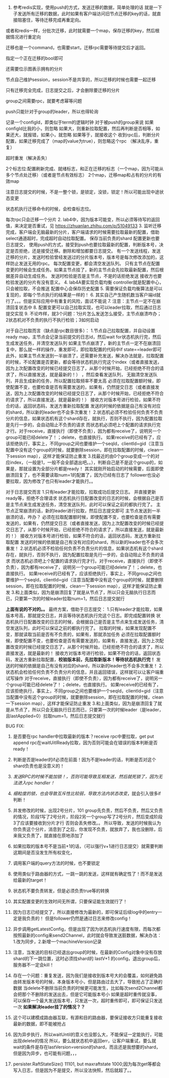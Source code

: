 1. 参考redis实现，使用push的方式，发送迁移的数据，简单处理的话
就是一下子发送所有迁移的数据，此时如果有客户端访问旧节点迁移的key的话，就直接阻塞住，等待迁移完成再重定向。

或者和redis一样，分批次迁移，此时就需要一个map，保存迁移的key，然后根据情况进行重定向

迁移也是一个command，也需要start，迁移rpc需要等待提交后才返回。

指定一个正在迁移的bool即可

还需要位示图表示拥有的分片

节点自己维护session，session不是共享的，所以迁移的时候也需要一起迁移

只有迁移完全完成，日志提交之后，才会删除要迁移的分片

group之间需要rpc，就要考虑幂等问题

push只能针对于group的leader，所以也得轮询

记录一个configId，即类似于term的逻辑时钟
对于被push的group来说
如果configId比我的小，则忽略
如果大，则重新拉取配置，然后再判断是否相等，如果还大，就报错，如果小，就忽略
如果等于，就接收这个
收到rpc后，判断分片配置，如果迁移完成了（map的value为true），则忽略这个rpc
（解决乱序，重复）

超时重发（解决丢失）

2个标志位:配置刷新完成、就绪标志，和正在迁移的标志（一个map，因为可能从多个节点处迁移）（或者是节点有效标志）
2个map，迁移map和占有的分片的有效map

注意日志提交的时候，不是一整个锁，是锁定，没锁，锁定！所以可能出现中途状态变更

状态机执行迁移命令的时候，会检查标志位。

每次rpc只会迁移一个分片
2. lab4中，因为版本可能变，所以必须等待写的返回值，来决定是否重试，见
https://zhuanlan.zhihu.com/p/51049133
3. 监听迁移完成，客户端会无脑最新的分片，客户端请求的时候需要拉取最新的配置，借助select通道超时，完成超时自动拉取配置。
   保存当前负责的shard
   配置更新也要日志提交，
   使用push的方式，接受到push也要拉取最新的配置，判断版本号，决定是否拒绝，还是接受迁移。删除和增加都要日志提交。
   有一个发送线程，发送迁移的分片，发送时检验曾经发送过的分片版本号，版本号是每次修改添加的，这样防止发送无用的rpc。
   每次配置变更，都会清空发送队列。
   只有主节点在配置变更的时候会生成任务。如果主节点挂了，新的主节点会先拉取最新配置，然后根据差异自动生成任务。
   发送时检验是否是主节点，不是的话拒绝发送
   接收方也要检验发送的分片有没有意义。
4. lab4A要实现负载均衡
controller就是配置中心，只会被拉取，不会推送
配置中心会保存历史配置
5. 需要保证负载均衡算法是可以复现的，即每个节点执行的结果是一样的！
6. 其实自己产生随机数当客户端id就行了。。。但是实际应用中有重复的风险，面试不能说
7. 注意：主节点一定不在崩溃回复状态中
8. 配置变更可以自己拉取实现，也可以leader拉取，然后通过日志提交实现
9. 不论咋样，就3个问题：1分片怎么发送怎么接受，主节点崩溃咋办；2状态机对不负责的执行不执行检验；3如何启动

对于自己拉取而言（缺点是rpc数目很多）：
1.节点自己拉取配置，并自动设置ready map，主节点会记录当前提交的日志id，然后wait for状态机执行完，然后生成发送任务，并清空发送队列
如果主节点崩溃了，新的主节点一定不在崩溃回复中，那么就一样的操作，重发即可，即拉取配置的代码中if state==leader即可
此外，如果主节点发送到一半崩溃了，还需要补充发送，解决办法就是，拉取配置的时候，不论配置是否更新，都会等待状态机执行完这个index（或者直接发送，因为上次配置改变的时候已经提交日志了，从那个时候开始，已经拒绝不符合的请求了，所以直接发送，就是最新的！） ，然后查看发送队列， 
无脑清空发送队列，并且生成新的任务，所以配置拉取频率不要太高
必须在拉取配置额时候，即使配置不变，也要检查是否有需要发送的，如果有，仍然提交日志（或者直接发送，因为上次配置改变的时候已经提交日志了，从那个时候开始，已经拒绝不符合的请求了，所以直接发送，就是最新的！）
接收方对版本号进行检验，如果不符合的话，返回状态码，发送方重新拉取配置
发送的时候的依据是自己有没有对应的shard，所以新的leader也不会多次重发！
2.状态机必须不检验任何负责不负责分片的信息，如果状态机有这个shard存在，就执行，否则不执行，因为配置拉取是先行一步的，会自动阻止不负责的请求
而状态机必须吧上个配置的请求执行完才行。对于receive，直接执行（即使不负责），因为都有receive了，说明另一个group可能已经delete了！；delete，也直接执行。
如果receive的已经有了，应该拒绝执行，事实上，不同group之间也要维护一个seqId，clientId=gid（注意当配置中没有这个group的时候，就要删除session，即在拉取配置的时候，clean一下session map），这样才能保证防止重发
3.找最近的由0个group变成一个的对应index，（一般是1，一般不会全部退出吧。。），判断自己是不是这个group的，如果是，那就设置为全部分片都是ready！
其实就刚开始启动的时候需要，后面即使崩溃回复了，也不需要读取num=1的配置了，因为已经有日志了
follower也没必要拉取，因为修改了也只有leader才能执行。。

对于日志提交而言
1.只有leader才能拉取，拉取成功后提交日志。 并直接更新ready等，拒绝不合理请求
状态机执行日配置改变的日志的时候，会根据自己是否是主节点来生成发送任务，清空发送队列，此时可以保证之前的都执行完了。
主节点正常崩溃的话，新的leader进行拉取，然后日志提交即可
主节点发送到一半崩溃的话，咋办？
必须在拉取配置额时候，即使配置不变，也要检查是否有需要发送的，如果有，仍然提交日志（或者直接发送，因为上次配置改变的时候已经提交日志了，从那个时候开始，已经拒绝不符合的请求了，所以直接发送，就是最新的！）
接收方对版本号进行检验，如果不符合的话，返回状态码，发送方重新拉取配置
发送的时候的依据是自己有没有对应的shard，所以新的leader也不会多次重发！
2.状态机必须不检验任何负责不负责分片的信息，如果状态机有这个shard存在，就执行，否则不执行，因为配置拉取是先行一步的，会自动阻止不负责的请求
而状态机必须吧上个配置的请求执行完才行。对于receive，直接执行（即使不负责），因为都有receive了，说明另一个group可能已经delete了！；delete，也直接执行。
如果receive的已经有了，应该拒绝执行，事实上，不同group之间也要维护一个seqId，clientId=gid（注意当配置中没有这个group的时候，就要删除session，即在拉取配置的时候，clean一下session map），这样才能保证防止重发
3.和上面类似，因为是崩溃回复了就是从节点了，所以只会无脑执行日志而已，只要第一次的时候leader拉取num=1，然后日志提交就行

**上面有说的不对的。。**
最终方案，借助于日志提交：
1.只有leader才能拉取，如果版本号高，那就提交日志，并且等待状态机执行完这个日志。即完成配置转换
状态机执行日配置改变的日志的时候，会根据自己是否是主节点来生成发送任务，清空发送队列，此时可以保证之前的都执行完了。
拉取的时候，如果发现配置不变，那就读取当前是否有不负责的，如果有，那就添加任务
必须在拉取配置额时候，即使配置不变，也要检查是否有需要发送的，如果有，直接发送，因为上次配置改变的时候已经提交日志了，从那个时候开始，已经拒绝不符合的请求了，所以直接发送，就是最新的！
接收方对版本号进行检验，如果不符合的话，返回状态码，发送方重新拉取配置，**校验版本前，先拉取新版本！等待状态机执行完！**
发送的时候的依据是自己有没有对应的shard，所以新的leader也不会多次重发！
2.状态机会检验任何负责不负责分片的信息，并且返回错误，这样就可以让客户端重试写操作
对于receive，直接执行（即使不负责），因为都有receive了，说明另一个group可能已经delete了！；delete，也直接执行。
如果receive的已经有了，应该拒绝执行，事实上，不同group之间也要维护一个seqId，clientId=gid（注意当配置中没有这个group的时候，就要删除session，即在拉取配置的时候，clean一下session map），这样才能保证防止重发
3.和上面类似，因为是崩溃回复了就是从节点了，所以只会无脑执行日志而已，只要第一次的时候leader（是leader，且lastApplied=0）拉取num=1，然后日志提交就行


BUG FIX:
1. 是否要在rpc handler中拉取最新的版本？receive rpc中要拉取，get put append rpc在waitUitlReady拉取，因为否则可能会在错误的版本判断是否ready！
2. 判断是否是leader的if必须在前面！因为不是leader的话，判断是否对这个shard负责也是没意义的！
3. *发送RPC的时候不能加锁！，否则可能导致互相发送，然后就死锁了，因为无法进入rpc handler！*
4. *细粒度的锁，也会导致互斥性比较弱，导致方法内状态改变*，就会引入很多if判断！
5. 并发修改的时候，出现2号分片，101 group先负责，然后不负责，然后又负责的情况，阶段1写了2号分片，阶段2另一个group写了2号分片，然后变成阶段3了应该要接收到分片才行
否则会丢失修改。。
所以导致，发送的时候我认为你负责这个分片，消息到了之后，你发现不负责，就放弃了，我也没删除，后来我又负责了，就直接在原地添加了
6. 如果拉取的版本号不是当前+1的话，（可以强行v+1进行日志提交）就需要判断这期间是否没发生所有权变化，
7. 调用客户端的query方法的时候，也不要锁定
8. 使用类似于路由器的方式，一跳一跳的发送，这样就有确定性了！而不是发送给最新的target！
9. 状态机不要负责转发，但是必须负责true等的转换
10. 其实配置变更的生效时间无所谓，只要保证能生效就行了！
11. 因为日志已经提交了，所以直接修改为最新的，即可保证后续log中的entry一定是我负责的！ 但是follower仍然是通过日志来修改config！
12. 异步调用getLatestConfig，但是出现了因为状态机执行速度有限，而每次都按照最新的config来send2Channel，此时就会导致发送脏数据，解决办法：1.改为同步，2.新增一个machineVersion记录
13. 注意，当发送的目标已经退出group的时候，在最新的Config对象中没有存放shard的下一跳位置，这时必须找shard的 lastV+1 的config，退出group后，服务器不一定会kill！
14. 存在一个问题：重复发送，因为我们是接收到版本号大的会覆盖，如何避免路由转发版本号的时候，本身版本号小，但是路由过去大了，导致抢占了正确的数据
当delete不删除当前负责的时候更可能发生，比如每次send2Channel都会把那个不删除的发送出去，但是它可能版本号小
如果是超时重传就没事，
可以保存一个最大发送版本号，只发送一次，超时重传即可，即可保证只发送一次
**如果解决leader挂了的情况？？**
15. 这个可以建模成路由器互联，有源和目的路由器，要保证接收方只能重复接收最新的数据，即不能被抢占
16. 因为异步执行，所以waitUntil的意义也没那么大，不能保证一定能执行，可能出现delete的情况
所以，要么就状态机中返回err，让客户端重试，要么就wait的条件是存在lastVersion=version的shard，而且还是我想要的shard，但是因为异步，也可能有问题，，，



17. persister.RaftStateSize() 11101, but maxraftstate 1000;因为每次get等都会写入日志，但是因为不是提交，所以没法快照，然后就超了。。
